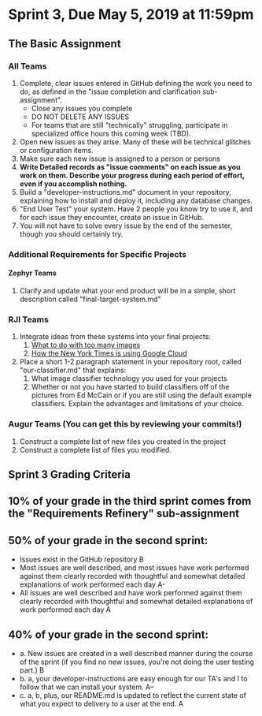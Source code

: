 # Sprint 3, Due May 5, 2019 at 11:59pm

## The Basic Assignment

### All Teams
1.  Complete, clear issues entered in GitHub defining the work you need to do, as defined in the "issue completion and clarification sub-assignment". 
    - Close any issues you complete
    - DO NOT DELETE ANY ISSUES
    - For teams that are still "technically" struggling, participate in specialized office hours this coming week (TBD).    
2. Open new issues as they arise. Many of these will be technical glitches or configuration items. 
3. Make sure each new issue is assigned to a person or persons
3. **Write Detailed records as "issue comments" on each issue as you work on them. Describe your progress during each period of effort, even if you accomplish nothing.**
4.  Build a "developer-instructions.md" document in your repository, explaining how to install and deploy it, including any database changes. 
5.  "End User Test" your system. Have 2 people you know try to use it, and for each issue they encounter, create an issue in GitHub. 
6.  You will not have to solve every issue by the end of the semester, though you should certainly try. 


### Additional Requirements for Specific Projects

#### Zephyr Teams
1. Clarify and update what your end product will be in a simple, short description called "final-target-system.md"  

### RJI Teams
1. Integrate ideas from these systems into your final projects: 
    1. [What to do with too many images](https://www.rjionline.org/stories/what-to-do-with-too-many-images)
    2. [How the New York Times is using Google Cloud](https://cloud.google.com/blog/products/ai-machine-learninghow-the-new-york-times-is-using-google-cloud-to-find-untold-stories-in-millions-of-archived-photos)
2. Place a short 1-2 paragraph statement in your repository root, called "our-classifier.md" that explains: 
    1. What image classifier technology you used for your projects
    2. Whether or not you have started to build classifiers off of the pictures from Ed McCain or if you are still using the default example classifiers. Explain the advantages and limitations of your choice. 

### Augur Teams (You can get this by reviewing your commits!)
1. Construct a complete list of new files you created in the project
2. Construct a complete list of files you modified. 


## Sprint 3 Grading Criteria

## 10% of your grade in the third sprint comes from the "Requirements Refinery" sub-assignment

## 50% of your grade in the second sprint:
- Issues exist in the GitHub repository     B
- Most issues are well described, and most issues have work performed against them clearly recorded with thoughtful and somewhat detailed explanations of work performed each day   A-
- All issues are well described and have work performed against them clearly recorded with thoughtful and somewhat detailed explanations of work performed each day A

## 40% of your grade in the second sprint:
- a. New issues are created in a well described manner during the course of the sprint (if you find no new issues, you're not doing the user testing part.)     B
- b. a, your developer-instructions are easy enough for our TA's and I to follow that we can install your system.  A– 
- c. a, b, plus, our README.md is updated to reflect the current state of what you expect to delivery to a user at the end.    A 

